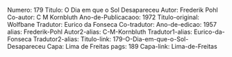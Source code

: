 Numero: 179
Titulo: O Dia em que o Sol Desapareceu
Autor: Frederik Pohl
Co-autor: C M Kornbluth
Ano-de-Publicacaoo: 1972
Titulo-original: Wolfbane
Tradutor: Eurico da Fonseca
Co-tradutor: 
Ano-de-edicao: 1957
alias: Frederik-Pohl
Autor2-alias: C-M-Kornbluth
Tradutor1-alias: Eurico-da-Fonseca
Tradutor2-alias: 
Titulo-link: 179-O-Dia-em-que-o-Sol-Desapareceu
Capa: Lima de Freitas
pags: 189
Capa-link: Lima-de-Freitas